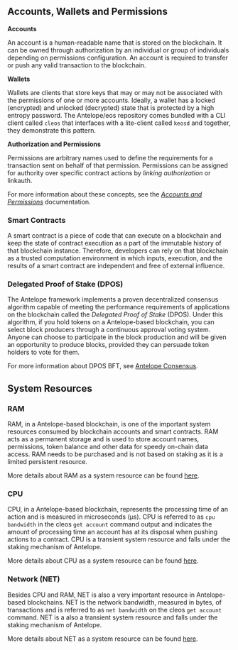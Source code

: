 
## Accounts, Wallets and Permissions

**Accounts**

An account is a human-readable name that is stored on the blockchain. It can be owned through authorization by an individual or group of individuals depending on permissions configuration. An account is required to transfer or push any valid transaction to the blockchain.

**Wallets**

Wallets are clients that store keys that may or may not be associated with the permissions of one or more accounts. Ideally, a wallet has a locked (encrypted) and unlocked (decrypted) state that is protected by a high entropy password. The Antelope/eos repository comes bundled with a CLI client called `cleos` that interfaces with a lite-client called `keosd` and together, they demonstrate this pattern.

**Authorization and Permissions**

Permissions are arbitrary names used to define the requirements for a transaction sent on behalf of that permission. Permissions can be assigned for authority over specific contract actions by *linking authorization* or linkauth.

For more information about these concepts, see the [_Accounts and Permissions_](../04_protocol/accounts_and_permissions) documentation.
<!-- The link will be updated once the initial site is live -->

### Smart Contracts
A smart contract is a piece of code that can execute on a blockchain and keep the state of contract execution as a part of the immutable history of that blockchain instance. Therefore, developers can rely on that blockchain as a trusted computation environment in which inputs, execution, and the results of a smart contract are independent and free of external influence.


### Delegated Proof of Stake (DPOS)

The Antelope framework implements a proven decentralized consensus algorithm capable of meeting the performance requirements of applications on the blockchain called the _Delegated Proof of Stake_ (DPOS). Under this algorithm, if you hold tokens on a Antelope-based blockchain, you can select block producers through a continuous approval voting system. Anyone can choose to participate in the block production and will be given an opportunity to produce blocks, provided they can persuade token holders to vote for them.

For more information about DPOS BFT, see [Antelope Consensus](../04_protocol/01_consensus_protocol.md#3-eosio-consensus-dpos--abft).

<!-- The link will be updated once the initial site is live -->

## System Resources

### RAM

RAM, in a Antelope-based blockchain, is one of the important system resources consumed by blockchain accounts and smart contracts. RAM acts as a permanent storage and is used to store account names, permissions, token balance and other data for speedy on-chain data access. RAM needs to be purchased and is not based on staking as it is a limited persistent resource.

More details about RAM as a system resource can be found [here](https://docs.eosnetwork.com/manuals/eosio.contracts/index/#ram).


### CPU

CPU, in a Antelope-based blockchain, represents the processing time of an action and is measured in microseconds (μs). CPU is referred to as `cpu bandwidth` in the cleos `get account` command output and indicates the amount of processing time an account has at its disposal when pushing actions to a contract. CPU is a transient system resource and falls under the staking mechanism of Antelope.

More details about CPU as a system resource can be found [here](https://docs.eosnetwork.com/manuals/eosio.contracts/index/#cpu).


### Network (NET)
Besides CPU and RAM, NET is also a very important resource in Antelope-based blockchains. NET is the network bandwidth, measured in bytes, of transactions and is referred to as `net bandwidth` on the cleos `get account` command. NET is a also a transient system resource and falls under the staking mechanism of Antelope.

More details about NET as a system resource can be found [here](https://docs.eosnetwork.com/manuals/eosio.contracts/index/#net).
